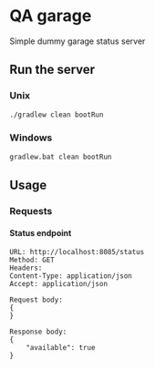 # QA garage
Simple dummy garage status server

## Run the server

### Unix
```bash
./gradlew clean bootRun
```

### Windows
```bash
gradlew.bat clean bootRun
```

## Usage

### Requests

#### Status endpoint

```text
URL: http://localhost:8085/status
Method: GET
Headers:
Content-Type: application/json
Accept: application/json

Request body:
{
}

Response body:
{
    "available": true
}

```
